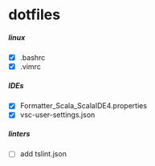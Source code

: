 dotfiles
========

##### linux #####
- [x] .bashrc
- [x] .vimrc

##### IDEs #####
- [x] Formatter_Scala_ScalaIDE4.properties
- [x] vsc-user-settings.json

##### linters #####
- [ ] add tslint.json
